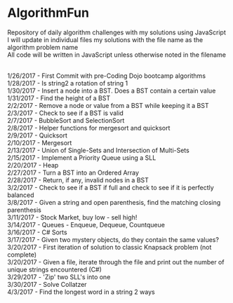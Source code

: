 # AlgorithmFun
Repository of daily algorithm challenges with my solutions using JavaScript<br>
I will update in individual files my solutions with the file name as the algorithm problem name<br>
All code will be written in JavaScript unless otherwise noted in the filename<br><br>

1/26/2017 - First Commit with pre-Coding Dojo bootcamp algorithms<br>
1/28/2017 - Is string2 a rotation of string 1<br>
1/30/2017 - Insert a node into a BST. Does a BST contain a certain value<br>
1/31/2017 - Find the height of a BST<br>
2/2/2017 - Remove a node or value from a BST while keeping it a BST<br>
2/3/2017 - Check to see if a BST is valid<br>
2/7/2017 - BubbleSort and SelectionSort<br>
2/8/2017 - Helper functions for mergesort and quicksort<br>
2/9/2017 - Quicksort<br>
2/10/2017 - Mergesort<br>
2/13/2017 - Union of Single-Sets and Intersection of Multi-Sets<br>
2/15/2017 - Implement a Priority Queue using a SLL<br>
2/20/2017 - Heap<br>
2/27/2017 - Turn a BST into an Ordered Array<br>
2/28/2017 - Return, if any, invalid nodes in a BST<br>
3/2/2017 - Check to see if a BST if full and check to see if it is perfectly balanced<br>
3/8/2017 - Given a string and open parenthesis, find the matching closing parenthesis<br>
3/11/2017 - Stock Market, buy low - sell high!<br>
3/14/2017 - Queues - Enqueue, Dequeue, Countqueue<br>
3/16/2017 - C# Sorts<br>
3/17/2017 - Given two mystery objects, do they contain the same values?<br>
3/20/2017 - First iteration of solution to classic Knapsack problem (not complete)<br>
3/20/2017 - Given a file, iterate through the file and print out the number of unique strings encountered (C#)<br> 
3/29/2017 - 'Zip' two SLL's into one<br>
3/30/2017 - Solve Collatzer<br>
4/3/2017 - Find the longest word in a string 2 ways<br>

